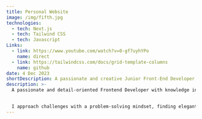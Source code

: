 ```yaml
---
title: Personal Website
image: /img/fifth.jpg
technologies:
  - tech: Next.js
  - tech: Tailwind CSS
  - tech: Javascript
Links: 
  - link: https://www.youtube.com/watch?v=0-gf7uyhYPo
    name: direct
  - link: https://tailwindcss.com/docs/grid-template-columns
    name: github
date: 4 Dec 2023
shortDescription: A passionate and creative Junior Front-End Developer with a love for crafting clean, user-friendly, and intuitive digital experiences.
description: >-
  A passionate and detail-oriented Frontend Developer with knowledge in HTML and CSS, as well as third-party libraries such as React.js, Next.js, Gatsby.js and Tailwind CSS.

  
  I approach challenges with a problem-solving mindset, finding elegant and effective solutions. **Whether** it's optimizing performance, improving user [experience](https://www.youtube.com/watch?v=Hiabp1GY8fA), or troubleshooting issues, I enjoy the process of refining and enhancing digital **products**.
---
```


